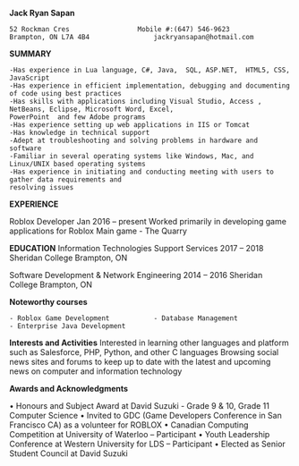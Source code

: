 **Jack Ryan Sapan**

	52 Rockman Cres	 				Mobile #:(647) 546-9623 
	Brampton, ON L7A 4B4	 			jackryansapan@hotmail.com 


**SUMMARY**

	-Has experience in Lua language, C#, Java,  SQL, ASP.NET,  HTML5, CSS, JavaScript
	-Has experience in efficient implementation, debugging and documenting of code using best practices
	-Has skills with applications including Visual Studio, Access , NetBeans, Eclipse, Microsoft Word, Excel, 
	PowerPoint  and few Adobe programs
	-Has experience setting up web applications in IIS or Tomcat
	-Has knowledge in technical support 
	-Adept at troubleshooting and solving problems in hardware and software 
	-Familiar in several operating systems like Windows, Mac, and Linux/UNIX based operating systems
	-Has experience in initiating and conducting meeting with users to gather data requirements and 
	resolving issues

**EXPERIENCE**

Roblox Developer			  		 			Jan 2016  –  present
	Worked primarily in developing game applications for Roblox
	Main game  - The Quarry


**EDUCATION**
Information Technologies Support Services 						2017 – 2018 
Sheridan College 									Brampton, ON 

Software Development & Network Engineering 					2014 – 2016 
Sheridan College 									Brampton, ON 


**Noteworthy courses**

	- Roblox Game Development 			- Database Management 
	- Enterprise Java Development 			


**Interests and Activities**
	Interested in learning other languages and platform such as Salesforce, PHP, Python, and other C languages 
	Browsing social news sites and forums to keep up to date with the latest and upcoming news on computer and information technology

**Awards and Acknowledgments**

•	Honours and Subject Award at David Suzuki - Grade 9 & 10, Grade 11 Computer Science 
•	Invited to GDC (Game Developers Conference in San Francisco CA) as a volunteer for ROBLOX
•	Canadian Computing Competition at University of Waterloo – Participant
•	Youth Leadership Conference at Western University for LDS – Participant
•	Elected as Senior Student Council at David Suzuki

